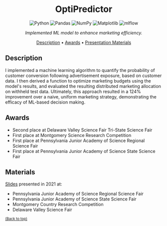 <div align="center">

# OptiPredictor

![Python](https://img.shields.io/badge/python-3670A0?style=for-the-badge&logo=python&logoColor=ffdd54)
![Pandas](https://img.shields.io/badge/pandas-%23150458.svg?style=for-the-badge&logo=pandas&logoColor=white)
![NumPy](https://img.shields.io/badge/numpy-%23013243.svg?style=for-the-badge&logo=numpy&logoColor=white)
![Matplotlib](https://img.shields.io/badge/Matplotlib-%23ffffff.svg?style=for-the-badge&logo=Matplotlib&logoColor=black)
![mlflow](https://img.shields.io/badge/mlflow-%23d9ead3.svg?style=for-the-badge&logo=numpy&logoColor=blue)

<i>Implemented ML model to enhance marketing efficiency.</i>

[Description](#description) •
[Awards](#awards) •
[Presentation Materials](#materials)

</div>

## Description

I implemented a machine learning algorithm to quantify the probability of customer conversion following advertisement exposure, based on customer data. I then derived a function to optimize marketing budgets using the model's results, and evaluated the resulting distributed marketing allocation on withheld test data. Ultimately, this approach resulted in a 124% improvement over a naive, uniform marketing strategy, demonstrating the efficacy of ML-based decision making.

## Awards 
- Second place at Delaware Valley Science Fair Tri-State Science Fair
- First place at Montgomery Science Research Competition
- First place at Pennsylvania Junior Academy of Science Regional Science Fair
- First place at Pennsylvania Junior Academy of Science State Science Fair

## Materials
[Slides](optpresentation.pdf) presented in 2021 at:
- Pennsylvania Junior Academy of Science Regional Science Fair
- Pennsylvania Junior Academy of Science State Science Fair
- Montgomery Country Research Competition
- Delaware Valley Science Fair
  
<sup>[(Back to top)](#OptiPredictor)</sup>

